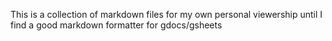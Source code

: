 This is a collection of markdown files for my own personal viewership until I find a good markdown formatter for gdocs/gsheets

